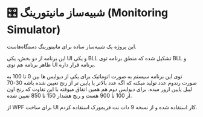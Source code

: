 # 🎛️ شبیه‌ساز مانیتورینگ (Monitoring Simulator)

این پروژه یک شبیه‌ساز ساده برای مانیتورینگ دستگاه‌هاست.

این برنامه از دو بخش، یکی UI و یکی BLL تشکیل شده که منطق برنامه توی BLL و ظاهر برنامه هم توی UI برنامه قرار داره.


توی این برنامه سیستم به صورت اتوماتیک برای یکی از دیوایس ها بین 0 تا 100 به صورت رندوم عدد تولید میکنه که اگه عدد بالاتر یا پایین تر از رنج تعیین شده باشه 30-70 لیبل پایین ارور میده.
برای دیوایس دوم هم همین اتفاق میوفته با این تفاوت که رنج اون از 100 تا 900 هست و رنج هشدار 150 تا 850 تعیین شده.


از WPF برای ساخت UI کار استفاده شده و از نسخه 9 دات نت فریمورک استفاده کردم.
